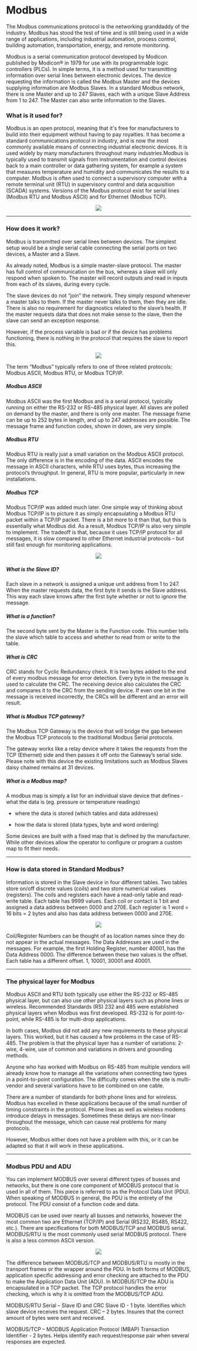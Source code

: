 # Modbus

The Modbus communications protocol is the networking granddaddy of the industry. Modbus has stood the test of time and is still being used in a wide range of applications, including industrial automation, process control, building automation, transportation, energy, and remote monitoring.

Modbus is a serial communication protocol developed by Modicon published by Modicon® in 1979 for use with its programmable logic controllers (PLCs). In simple terms, it is a method used for transmitting information over serial lines between electronic devices. The device requesting the information is called the Modbus Master and the devices supplying information are Modbus Slaves. In a standard Modbus network, there is one Master and up to 247 Slaves, each with a unique Slave Address from 1 to 247. The Master can also write information to the Slaves.

### What is it used for?

Modbus is an open protocol, meaning that it's free for manufacturers to build into their equipment without having to pay royalties. It has become a standard communications protocol in industry, and is now the most commonly available means of connecting industrial electronic devices. It is used widely by many manufacturers throughout many industries.Modbus is typically used to transmit signals from instrumentation and control devices back to a main controller or data gathering system, for example a system that measures temperature and humidity and communicates the results to a computer. Modbus is often used to connect a supervisory computer with a remote terminal unit (RTU) in supervisory control and data acquisition (SCADA) systems. Versions of the Modbus protocol exist for serial lines (Modbus RTU and Modbus ASCII) and for Ethernet (Modbus TCP).

<p align="center">
  <img src="https://github.com/ics-scada/Modbus/blob/main/img/modbus-master-slave.jpg">
</p>

***

### How does it work?

Modbus is transmitted over serial lines between devices. The simplest setup would be a single serial cable connecting the serial ports on two devices, a Master and a Slave. 

As already noted, Modbus is a simple master-slave protocol. The master has full control of communication on the bus, whereas a slave will only respond when spoken to. The master will record outputs and read in inputs from each of its slaves, during every cycle.

The slave devices do not “join” the network. They simply respond whenever a master talks to them. If the master never talks to them, then they are idle.  There is also no requirement for diagnostics related to the slave’s health. If the master requests data that does not make sense to the slave, then the slave can send an exception response.

However, if the process variable is bad or if the device has problems functioning, there is nothing in the protocol that requires the slave to report this.


<p align="center">
  <img src="https://github.com/ics-scada/Modbus/blob/main/img/instrumentationtools.com_modbus-scan.jpg">
</p>



The term “Modbus” typically refers to one of three related protocols: Modbus ASCII, Modbus RTU, or Modbus TCP/IP.

##### Modbus ASCII
Modbus ASCII was the first Modbus and is a serial protocol, typically running on either the RS-232 or RS-485 physical layer. All slaves are polled on demand by the master, and there is only one master. The message frame can be up to 252 bytes in length, and up to 247 addresses are possible. The message frame and function codes, shown in down, are very simple.

##### Modbus RTU
Modbus RTU is really just a small variation on the Modbus ASCII protocol. The only difference is in the encoding of the data. ASCII encodes the message in ASCII characters, while RTU uses bytes, thus increasing the protocol’s throughput. In general, RTU is more popular, particularly in new installations.

##### Modbus TCP
Modbus TCP/IP was added much later. One simple way of thinking about Modbus TCP/IP is to picture it as simply encapsulating a Modbus RTU packet within a TCP/IP packet. There is a bit more to it than that, but this is essentially what Modbus did. As a result, Modbus TCP/IP is also very simple to implement. The tradeoff is that, because it uses TCP/IP protocol for all messages, it is slow compared to other Ethernet industrial protocols – but still fast enough for monitoring applications.

<p align="center">
  <img src="https://github.com/ics-scada/Modbus/blob/main/img/instrumentationtools.com_modbus-function-codes.jpg">
</p>

##### What is the Slave ID?

Each slave in a network is assigned a unique unit address from 1 to 247. When the master requests data, the first byte it sends is the Slave address. This way each slave knows after the first byte whether or not to ignore the message. 

##### What is a function?

The second byte sent by the Master is the Function code. This number tells the slave which table to access and whether to read from or write to the table.

##### What is CRC

CRC stands for Cyclic Redundancy check. It is two bytes added to the end of every modbus message for error detection. Every byte in the message is used to calculate the CRC. The receiving device also calculates the CRC and compares it to the CRC from the sending device. If even one bit in the message is received incorrectly, the CRCs will be different and an error will result. 

##### What is Modbus TCP gateway?

The Modbus TCP Gateway is the device that will bridge the gap between the Modbus TCP protocols to the traditional Modbus Serial protocols.

The gateway works like a relay device where it takes the requests from the TCP (Ethernet) side and then passes it off onto the Gateway’s serial side. Please note with this device the existing limitations such as Modbus Slaves daisy chained remains at 31 devices.

##### What is a Modbus map?

A modbus map is simply a list for an individual slave device that defines - what the data is (eg. pressure or temperature readings)

- where the data is stored (which tables and data addresses)

- how the data is stored (data types, byte and word ordering)

Some devices are built with a fixed map that is defined by the manufacturer. While other devices allow the operator to configure or program a custom map to fit their needs.

***

### How is data stored in Standard Modbus?

Information is stored in the Slave device in four different tables. Two tables store on/off discrete values (coils) and two store numerical values (registers). The coils and registers each have a read-only table and read-write table. Each table has 9999 values. Each coil or contact is 1 bit and assigned a data address between 0000 and 270E. Each register is 1 word = 16 bits = 2 bytes and also has data address between 0000 and 270E.

<p align="center">
  <img src="https://github.com/ics-scada/Modbus/blob/main/img/servlet.jpg">
</p>

Coil/Register Numbers can be thought of as location names since they do not appear in the actual messages. The Data Addresses are used in the messages. For example, the first Holding Register, number 40001, has the Data Address 0000. The difference between these two values is the offset. Each table has a different offset. 1, 10001, 30001 and 40001.

***

### The physical layer for Modbus

Modbus ASCII and RTU both typically use either the RS-232 or RS-485 physical layer, but can also use other physical layers such as phone lines or wireless.  Recommended Standards (RS) 232 and 485 were established physical layers when Modbus was first developed. RS-232 is for point-to-point, while RS-485 is for multi-drop applications.

In both cases, Modbus did not add any new requirements to these physical layers.   This worked, but it has caused a few problems in the case of RS-485. The problem is that the physical layer has a number of variations: 2-wire, 4-wire, use of common and variations in drivers and grounding methods.

Anyone who has worked with Modbus on RS-485 from multiple vendors will already know how to manage all the variations when connecting two types in a point-to-point configuration. The difficulty comes when the site is multi-vendor and several variations have to be combined on one cable.

There are a number of standards for both phone lines and for wireless. Modbus has excelled in these applications because of the small number of timing constraints in the protocol. Phone lines as well as wireless modems introduce delays in messages. Sometimes these delays are non-linear throughout the message, which can cause real problems for many protocols.

However, Modbus either does not have a problem with this, or it can be adapted so that it will work in these applications.

***

### Modbus PDU and ADU

You can implement MODBUS over several different types of busses and networks, but there is one core component of MODBUS protocol that is used in all of them.  This piece is referred to as the Protocol Data Unit (PDU).   When speaking of MODBUS in general, the PDU is the entirety of the protocol.  The PDU consist of a function code and data.

MODBUS can be used over nearly all busses and networks, however the most common two are Ethernet (TCP/IP) and Serial (RS232, RS485, RS422, etc.).  There are specifications for both MODBUS/TCP and MODBUS serial.  MODBUS/RTU is the most commonly used serial MODBUS protocol.  There is also a less common ASCII version.


<p align="center">
  <img src="https://github.com/ics-scada/Modbus/blob/main/img/MODBUS-Frame.png">
</p>

The difference between MODBUS/TCP and MODBUS/RTU is mostly in the transport frames or the wrapper around the PDU.   In both forms of MODBUS, application specific addressing and error checking are attached to the PDU to make the Application Data Unit (ADU).  In MODBUS/TCP the ADU is encapsulated in a TCP packet.  The TCP protocol handles the error checking, which is why it is omitted from the MODBUS/TCP ADU.

MODBUS/RTU Serial – Slave ID and CRC
Slave ID - 1 byte.  Identifies which slave device receives the request.
CRC – 2 bytes.  Insures that the correct amount of bytes were sent and received.

MODBUS/TCP – MODBUS Application Protocol (MBAP)
Transaction Identifier - 2 bytes.  Helps identify each request/response pair when several responses are expected.






